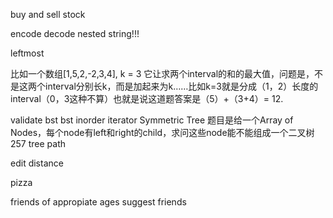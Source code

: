 

buy and sell stock

encode decode nested string!!!


leftmost

比如一个数组[1,5,2,-2,3,4], k = 3 它让求两个interval的和的最大值，问题是，不是这两个interval分别长k，而是加起来为k……比如k=3就是分成（1，2）长度的interval（0，3这种不算）也就是说这道题答案是（5）+（3+4）= 12.  



validate bst
bst inorder iterator
Symmetric Tree
题目是给一个Array of Nodes，每个node有left和right的child，求问这些node能不能组成一个二叉树
257	tree path


edit distance

pizza


friends of appropiate ages
suggest friends


